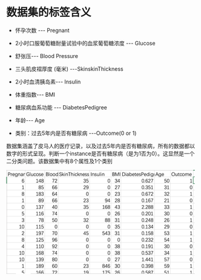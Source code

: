 # 数据集的标签含义

* 怀孕次数 --- Pregnant

* 2小时口服葡萄糖耐量试验中的血浆葡萄糖浓度 --- Glucose

* 舒张压--- Blood Pressure

* 三头肌皮褶厚度 \(毫米\) ---SkinskinThickness

* 2小时血清胰岛素--- Insulin

* 体重指数--- BMI

* 糖尿病血系功能 --- DiabetesPedigree

* 年龄--- Age

* 类别：过去5年内是否有糖尿病 ---Outcome\(0 or 1\)

数据集涵盖了皮马人的医疗记录，以及过去5年内是否有糖尿病，所有的数据都以数字的形式呈现。判断一个instance是否有糖尿病（是为1否为0）。这显然是一个二分类问题。该数据集中有8个属性及1个类别

![](/assets/import.png)

# 



